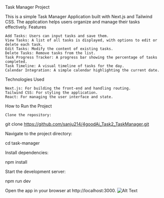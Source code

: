Task Manager Project

This is a simple Task Manager Application built with Next.js and Tailwind CSS. The application helps users organize and manage their tasks effectively.
Features

    Add Tasks: Users can input tasks and save them.
    View Tasks: A list of all tasks is displayed, with options to edit or delete each task.
    Edit Tasks: Modify the content of existing tasks.
    Delete Tasks: Remove tasks from the list.
    Task Progress Tracker: A progress bar showing the percentage of tasks completed.
    Task Timeline: A visual timeline of tasks for the day.
    Calendar Integration: A simple calendar highlighting the current date.

Technologies Used

    Next.js: For building the front-end and handling routing.
    Tailwind CSS: For styling the application.
    React: For managing the user interface and state.

How to Run the Project

    Clone the repository:

git clone https://github.com/sanju214/4goodAi_Task2_TaskManager.git

Navigate to the project directory:

cd task-manager

Install dependencies:

npm install

Start the development server:

npm run dev

Open the app in your browser at http://localhost:3000.
![Alt Text](task-manager/images/image.png)
